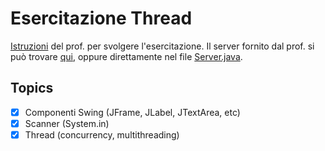 # Esercitazione Thread

[Istruzioni](https://www.diag.uniroma1.it/liberato/progsoft/thread.html) del prof. per svolgere l'esercitazione. Il server fornito dal prof. si può trovare [qui](https://www.diag.uniroma1.it/liberato/progsoft/server-thread.java), oppure direttamente nel file [Server.java](src/Server.java).

## Topics
- [x] Componenti Swing (JFrame, JLabel, JTextArea, etc)
- [x] Scanner (System.in)
- [x] Thread (concurrency, multithreading)